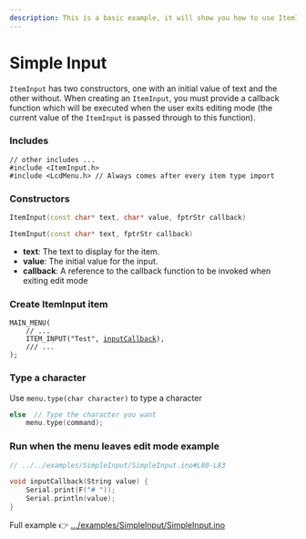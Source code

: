 ```yaml
---
description: This is a basic example, it will show you how to use ItemInput type.
---
```


# Simple Input

`ItemInput` has two constructors, one with an initial value of text and the other without. When creating an `ItemInput`, you must provide a callback function which will be executed when the user exits editing mode (the current value of the `ItemInput` is passed through to this function).

### Includes

```arduino
// other includes ...
#include <ItemInput.h>
#include <LcdMenu.h> // Always comes after every item type import
```

### Constructors

```cpp
ItemInput(const char* text, char* value, fptrStr callback)
```

```cpp
ItemInput(const char* text, fptrStr callback)
```

* **text**: The text to display for the item.
* **value**: The initial value for the input.
* **callback**: A reference to the callback function to be invoked when exiting edit mode

### Create ItemInput item

<pre class="language-arduino"><code class="lang-arduino">MAIN_MENU(
    // ...
    ITEM_INPUT("Test", <a data-footnote-ref href="#user-content-fn-1">inputCallback</a>), 
    /// ...
);
</code></pre>

### Type a character

Use `menu.type(char character)` to type a character

```cpp
else  // Type the character you want
    menu.type(command);
```

### Run when the menu leaves edit mode example

```cpp
// ../../examples/SimpleInput/SimpleInput.ino#L80-L83

void inputCallback(String value) {
    Serial.print(F("# "));
    Serial.println(value);
}
```

Full example 👉 [.../examples/SimpleInput/SimpleInput.ino](https://github.com/forntoh/LcdMenu/tree/master/examples/SimpleInput/SimpleInput.ino)

[^1]: Reference to the callback function, must be defined
